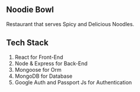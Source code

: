 ## Noodie Bowl

Restaurant that serves Spicy and Delicious Noodles.

## Tech Stack

1. React for Front-End
2. Node & Express for Back-End
3. Mongoose for Orm
4. MongoDB for Database
5. Google Auth and Passport Js for Authentication
